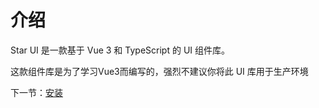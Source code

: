 # 介绍

Star UI 是一款基于 Vue 3 和 TypeScript 的 UI 组件库。

这款组件库是为了学习Vue3而编写的，强烈不建议你将此 UI 库用于生产环境

下一节：[安装](#/doc/install)